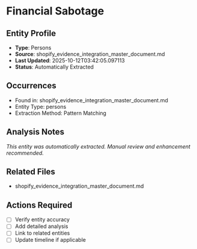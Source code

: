 # Financial Sabotage

## Entity Profile
- **Type**: Persons
- **Source**: shopify_evidence_integration_master_document.md
- **Last Updated**: 2025-10-12T03:42:05.097113
- **Status**: Automatically Extracted

## Occurrences
- Found in: shopify_evidence_integration_master_document.md
- Entity Type: persons
- Extraction Method: Pattern Matching

## Analysis Notes
*This entity was automatically extracted. Manual review and enhancement recommended.*

## Related Files
- shopify_evidence_integration_master_document.md

## Actions Required
- [ ] Verify entity accuracy
- [ ] Add detailed analysis
- [ ] Link to related entities
- [ ] Update timeline if applicable
